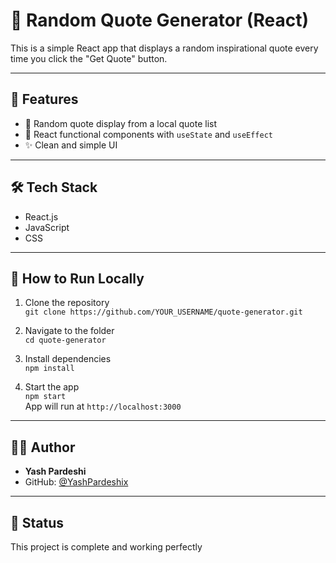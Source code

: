 # 📝 Random Quote Generator (React)

This is a simple React app that displays a random inspirational quote every time you click the "Get Quote" button.

---

## 🚀 Features

- 🎲 Random quote display from a local quote list
- 🎯 React functional components with `useState` and `useEffect`
- ✨ Clean and simple UI

---

## 🛠 Tech Stack

- React.js
- JavaScript
- CSS

---

## 📂 How to Run Locally

1. Clone the repository  
   `git clone https://github.com/YOUR_USERNAME/quote-generator.git`

2. Navigate to the folder  
   `cd quote-generator`

3. Install dependencies  
   `npm install`

4. Start the app  
   `npm start`  
   App will run at `http://localhost:3000`

---

## 👨‍💻 Author

- **Yash Pardeshi**
- GitHub: [@YashPardeshix](https://github.com/YashPardeshix)

---

## 📌 Status

This project is complete and working perfectly
